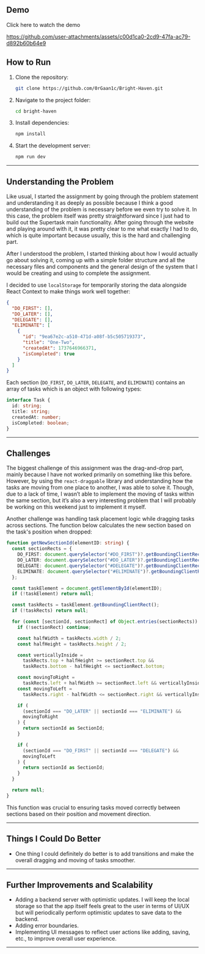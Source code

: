 ## Demo

Click here to watch the demo

https://github.com/user-attachments/assets/c00d1ca0-2cd9-47fa-ac79-d892b60b64e9



## How to Run

1. Clone the repository:
   ```bash
   git clone https://github.com/0rGaan1c/Bright-Haven.git
   ```
2. Navigate to the project folder:
   ```bash
   cd bright-haven
   ```
3. Install dependencies:
   ```bash
   npm install
   ```
4. Start the development server:
   ```bash
   npm run dev
   ```

---

## Understanding the Problem

Like usual, I started the assignment by going through the problem statement and understanding it as deeply as possible because I think a good understanding of the problem is necessary before we even try to solve it. In this case, the problem itself was pretty straightforward since I just had to build out the Supertask main functionality. After going through the website and playing around with it, it was pretty clear to me what exactly I had to do, which is quite important because usually, this is the hard and challenging part.

After I understood the problem, I started thinking about how I would actually go about solving it, coming up with a simple folder structure and all the necessary files and components and the general design of the system that I would be creating and using to complete the assignment.

I decided to use `localStorage` for temporarily storing the data alongside React Context to make things work well together:

```json
{
  "DO_FIRST": [],
  "DO_LATER": [],
  "DELEGATE": [],
  "ELIMINATE": [
    {
      "id": "9ea67e2c-a510-471d-a08f-b5c505719373",
      "title": "One-Two",
      "createdAt": 1737646966371,
      "isCompleted": true
    }
  ]
}
```

Each section (`DO_FIRST`, `DO_LATER`, `DELEGATE`, and `ELIMINATE`) contains an array of tasks which is an object with following types:

```typescript
interface Task {
  id: string;
  title: string;
  createdAt: number;
  isCompleted: boolean;
}
```

---

## Challenges

The biggest challenge of this assignment was the drag-and-drop part, mainly because I have not worked primarily on something like this before. However, by using the `react-draggable` library and understanding how the tasks are moving from one place to another, I was able to solve it. Though, due to a lack of time, I wasn’t able to implement the moving of tasks within the same section, but it’s also a very interesting problem that I will probably be working on this weekend just to implement it myself.

Another challenge was handling task placement logic while dragging tasks across sections. The function below calculates the new section based on the task's position when dropped:

```typescript
function getNewSectionId(elementID: string) {
  const sectionRects = {
    DO_FIRST: document.querySelector("#DO_FIRST")?.getBoundingClientRect(),
    DO_LATER: document.querySelector("#DO_LATER")?.getBoundingClientRect(),
    DELEGATE: document.querySelector("#DELEGATE")?.getBoundingClientRect(),
    ELIMINATE: document.querySelector("#ELIMINATE")?.getBoundingClientRect()
  };

  const taskElement = document.getElementById(elementID);
  if (!taskElement) return null;

  const taskRects = taskElement.getBoundingClientRect();
  if (!taskRects) return null;

  for (const [sectionId, sectionRect] of Object.entries(sectionRects)) {
    if (!sectionRect) continue;

    const halfWidth = taskRects.width / 2;
    const halfHeight = taskRects.height / 2;

    const verticallyInside =
      taskRects.top + halfHeight >= sectionRect.top &&
      taskRects.bottom - halfHeight <= sectionRect.bottom;

    const movingToRight =
      taskRects.left + halfWidth >= sectionRect.left && verticallyInside;
    const movingToLeft =
      taskRects.right - halfWidth <= sectionRect.right && verticallyInside;

    if (
      (sectionId === "DO_LATER" || sectionId === "ELIMINATE") &&
      movingToRight
    ) {
      return sectionId as SectionId;
    }

    if (
      (sectionId === "DO_FIRST" || sectionId === "DELEGATE") &&
      movingToLeft
    ) {
      return sectionId as SectionId;
    }
  }

  return null;
}
```

This function was crucial to ensuring tasks moved correctly between sections based on their position and movement direction.

---

## Things I Could Do Better

- One thing I could definitely do better is to add transitions and make the overall dragging and moving of tasks smoother.

---

## Further Improvements and Scalability

- Adding a backend server with optimistic updates. I will keep the local storage so that the app itself feels great to the user in terms of UI/UX but will periodically perform optimistic updates to save data to the backend.
- Adding error boundaries.
- Implementing UI messages to reflect user actions like adding, saving, etc., to improve overall user experience.

---

